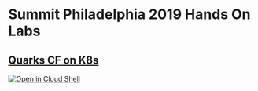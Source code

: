 # Summit Philadelphia 2019 Hands On Labs

## [Quarks CF on K8s](https://github.com/cloudfoundry/summit-hands-on-labs/tree/master/the-hague-2019/quarks-cf-on-k8s)
[![Open in Cloud Shell](http://gstatic.com/cloudssh/images/open-btn.svg)](https://console.cloud.google.com/cloudshell/editor?cloudshell_git_repo=https%3A%2F%2Fgithub.com%2Fcloudfoundry%2Fsummit-hands-on-labs&cloudshell_open_in_editor=quarks-cf-on-k8s%2FREADME.md&cloudshell_working_dir=the-hague-2019%2Fquarks-cf-on-k8s&cloudshell_tutorial=README.md)